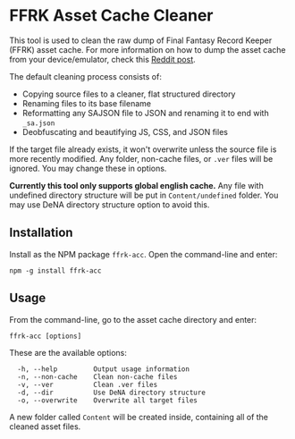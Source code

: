 # FFRK Asset Cache Cleaner

This tool is used to clean the raw dump of Final Fantasy Record Keeper (FFRK) asset cache. For more information on how to dump the asset cache from your device/emulator, check this [Reddit post](https://www.reddit.com/r/FFRecordKeeper/comments/3r0mrx/how_to_extract_backgrounds_and_sprites_from_ffrk/).

The default cleaning process consists of:

 * Copying source files to a cleaner, flat structured directory
 * Renaming files to its base filename
 * Reformatting any SAJSON file to JSON and renaming it to end with `_sa.json`
 * Deobfuscating and beautifying JS, CSS, and JSON files

If the target file already exists, it won't overwrite unless the source file is more recently modified. Any folder, non-cache files, or `.ver` files will be ignored. You may change these in options.

**Currently this tool only supports global english cache.** Any file with undefined directory structure will be put in `Content/undefined` folder. You may use DeNA directory structure option to avoid this.

## Installation

Install as the NPM package `ffrk-acc`. Open the command-line and enter:

```
npm -g install ffrk-acc
```

## Usage

From the command-line, go to the asset cache directory and enter:

```
ffrk-acc [options]
```

These are the available options:

```text
  -h, --help         Output usage information
  -n, --non-cache    Clean non-cache files
  -v, --ver          Clean .ver files
  -d, --dir          Use DeNA directory structure
  -o, --overwrite    Overwrite all target files
```

A new folder called `Content` will be created inside, containing all of the cleaned asset files.
